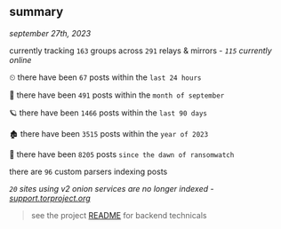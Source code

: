 
## summary
_september 27th, 2023_

currently tracking `163` groups across `291` relays & mirrors - _`115` currently online_

⏲ there have been `67` posts within the `last 24 hours`

🦈 there have been `491` posts within the `month of september`

🪐 there have been `1466` posts within the `last 90 days`

🏚 there have been `3515` posts within the `year of 2023`

🦕 there have been `8205` posts `since the dawn of ransomwatch`

there are `96` custom parsers indexing posts

_`20` sites using v2 onion services are no longer indexed - [support.torproject.org](https://support.torproject.org/onionservices/v2-deprecation/)_

> see the project [README](https://github.com/joshhighet/ransomwatch#ransomwatch--) for backend technicals
